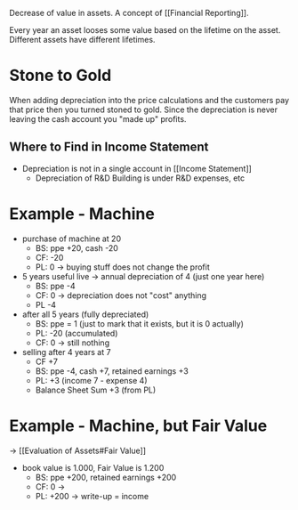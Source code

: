 
Decrease of value in assets. A concept of [[Financial Reporting]].

Every year an asset looses some value based on the lifetime on the asset. Different assets have different lifetimes. 

# Stone to Gold
When adding depreciation into the price calculations and the customers pay that price then you turned stoned to gold. Since the depreciation is never leaving the cash account you "made up" profits.
## Where to Find in Income Statement
- Depreciation is not in a single account in [[Income Statement]]
	- Depreciation of R&D Building is under R&D expenses, etc
# Example - Machine 
- purchase of machine at 20
	- BS: ppe +20, cash -20
	- CF: -20
	- PL: 0 -> buying stuff does not change the profit
- 5 years useful live -> annual depreciation of 4 (just one year here)
	- BS: ppe -4
	- CF: 0 -> depreciation does not "cost" anything
	- PL -4 
- after all 5 years (fully depreciated)
	- BS: ppe = 1 (just to mark that it exists, but it is 0 actually)
	- PL: -20 (accumulated)
	- CF: 0 -> still nothing
- selling after 4 years at 7 
	- CF +7
	- BS: ppe -4, cash +7, retained earnings +3
	- PL: +3 (income 7 - expense 4)
	- Balance Sheet Sum +3 (from PL)

# Example - Machine, but Fair Value
-> [[Evaluation of Assets#Fair Value]]

- book value is 1.000, Fair Value is 1.200
	- BS: ppe +200, retained earnings +200
	- CF: 0 -> 
	- PL: +200 -> write-up = income

